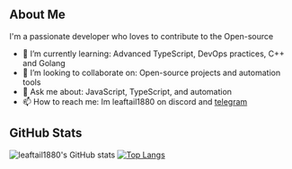 ## About Me
I'm a passionate developer who loves to contribute to the Open-source

- 🌱 I’m currently learning: Advanced TypeScript, DevOps practices, C++ and Golang
- 🔭 I’m looking to collaborate on: Open-source projects and automation tools
- 💬 Ask me about: JavaScript, TypeScript, and automation
- 📫 How to reach me: Im leaftail1880 on discord and [telegram](t.me/leaftail1880)

## GitHub Stats
![leaftail1880's GitHub stats](https://github-readme-stats.vercel.app/api?username=leaftail1880&show_icons=true&theme=radical)
[![Top Langs](https://github-readme-stats.vercel.app/api/top-langs/?username=leaftail1880&layout=compact&theme=radical)](https://github.com/anuraghazra/github-readme-stats)

<!--
**leaftail1880/leaftail1880** is a ✨ _special_ ✨ repository because its `README.md` (this file) appears on your GitHub profile.

Here are some ideas to get you started:

- 🔭 I’m currently working on ...
- 🌱 I’m currently learning ...
- 👯 I’m looking to collaborate on ...
- 🤔 I’m looking for help with ...
- 💬 Ask me about ...
- 📫 How to reach me: ...
- 😄 Pronouns: ...
- ⚡ Fun fact: ...
-->
